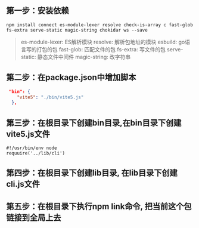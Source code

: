 ## 第一步：安装依赖
``` shell
npm install connect es-module-lexer resolve check-is-array c fast-glob fs-extra serve-static magic-string chokidar ws --save

```
> es-module-lexer: ES解析模块
> resolve: 解析包地址的模块
> esbuild: go语言写的打包的包
> fast-glob: 匹配文件的包
> fs-extra: 写文件的包
> serve-static: 静态文件中间件
> magic-string: 改字符串

## 第二步：在package.json中增加脚本
```json
 "bin": {
    "vite5": "./bin/vite5.js"
  },
```

## 第三步：在根目录下创建bin目录,在bin目录下创建vite5.js文件
```shell
#!/usr/bin/env node
requuire('../lib/cli')
```

## 第四步：在根目录下创建lib目录, 在lib目录下创建cli.js文件

## 第五步：在根目录下执行npm link命令, 把当前这个包链接到全局上去